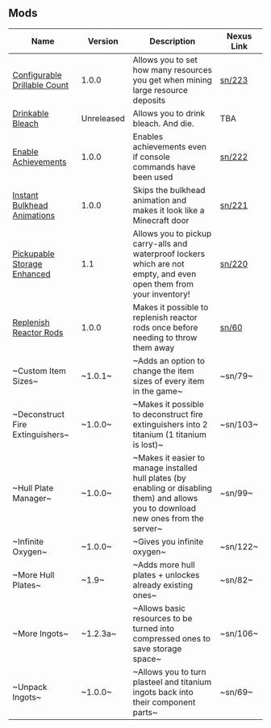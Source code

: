 ## Mods

| Name | Version | Description | Nexus Link |
|-|-|-|-|
| <a href=./ConfigurableDrillableCount> Configurable Drillable Count | 1.0.0 | Allows you to set how many resources you get when mining large resource deposits | <a href=https://www.nexusmods.com/subnautica/mods/223> sn/223 |
| <a href=./DrinkableBleach> Drinkable Bleach | Unreleased | Allows you to drink bleach. And die. | TBA |
| <a href=./EnableAchievements> Enable Achievements | 1.0.0 | Enables achievements even if console commands have been used | <a href=https://www.nexusmods.com/subnautica/mods/222/> sn/222 |
| <a href=./InstantBulkheadAnimations> Instant Bulkhead Animations | 1.0.0 | Skips the bulkhead animation and makes it look like a Minecraft door | <a href=https://nexusmods.com/subnautica/mods/221> sn/221 |
| <a href=./PickupFullCarryalls> Pickupable Storage Enhanced | 1.1 | Allows you to pickup carry-alls and waterproof lockers which are not empty, and even open them from your inventory! | <a href=https://www.nexusmods.com/subnautica/mods/220/> sn/220 |
| <a href=https://github.com/AlexejheroYTB/Subnautica-Mods/tree/master/ReplenishReactorRods> Replenish Reactor Rods | 1.0.0 | Makes it possible to replenish reactor rods once before needing to throw them away | <a href=https://nexusmods.com/subnautica/mods/60> sn/60 |
| ~Custom Item Sizes~ | ~1.0.1~ | ~Adds an option to change the item sizes of every item in the game~ | ~sn/79~ |
| ~Deconstruct Fire Extinguishers~ | ~1.0.0~ | ~Makes it possible to deconstruct fire extinguishers into 2 titanium (1 titanium is lost)~ | ~sn/103~ |
| ~Hull Plate Manager~ | ~1.0.0~ | ~Makes it easier to manage installed hull plates (by enabling or disabling them) and allows you to download new ones from the server~ | ~sn/99~ |
| ~Infinite Oxygen~ | ~1.0.0~ | ~Gives you infinite oxygen~ | ~sn/122~ |
| ~More Hull Plates~ | ~1.9~ | ~Adds more hull plates + unlockes already existing ones~ | ~sn/82~ |
| ~More Ingots~ | ~1.2.3a~ | ~Allows basic resources to be turned into compressed ones to save storage space~ | ~sn/106~ |
| ~Unpack Ingots~ | ~1.0.0~ | ~Allows you to turn plasteel and titanium ingots back into their component parts~ | ~sn/69~ |
